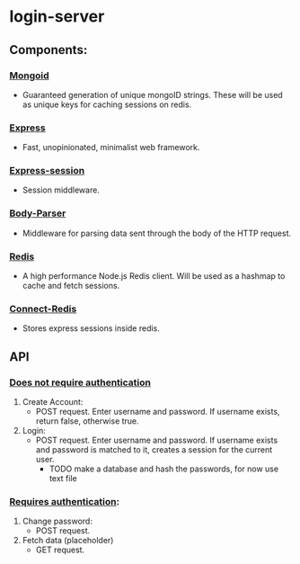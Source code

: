 # login-server


## Components:
### [Mongoid](https://www.npmjs.com/package/mongoid-js)

* Guaranteed generation of unique mongoID strings. These will be used as unique keys for caching sessions on redis.
  
### [Express](https://www.npmjs.com/package/express)

* Fast, unopinionated, minimalist web framework.

### [Express-session](https://www.npmjs.com/package/express-session)
* Session middleware.

### [Body-Parser](https://www.npmjs.com/package/body-parser)
* Middleware for parsing data sent through the body of the HTTP request.
### [Redis](https://www.npmjs.com/package/redis)

* A high performance Node.js Redis client. Will be used as a hashmap to cache and fetch sessions.

### [Connect-Redis](https://www.npmjs.com/package/connect-redis)

* Stores express sessions inside redis.


## API

### <u>Does not require authentication</u>
1. Create Account:
   - POST request. Enter username and password. If username exists, return false, otherwise true.
2. Login: 
   - POST request. Enter username and password. If username exists and password is matched to it, creates a session for the current user.
     - TODO make a database and hash the passwords, for now use text file 

### <u>Requires authentication</u>:
1. Change password:
   - POST request.
2. Fetch data (placeholder) 
   - GET request.